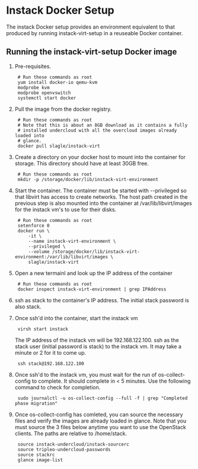 Instack Docker Setup
====================

The instack Docker setup provides an environment equivalent to that produced by
running instack-virt-setup in a reuseable Docker container.


Running the instack-virt-setup Docker image
-------------------------------------------

1. Pre-requisites.

        # Run these commands as root
        yum install docker-io qemu-kvm
        modprobe kvm
        modprobe openvswitch
        systemctl start docker

1. Pull the image from the docker registry.

        # Run these commands as root
        # Note that this is about an 8GB download as it contains a fully
        # installed undercloud with all the overcloud images already loaded into
        # glance.
        docker pull slagle/instack-virt

1. Create a directory on your docker host to mount into the container for
   storage. This directory should have at least 30GB free.

        # Run these commands as root
        mkdir -p /storage/docker/lib/instack-virt-environment

1. Start the container. The container must be started with --privileged so that libvirt
   has access to create networks. The host path created in the previous step is
   also mounted into the container at /var/lib/libvirt/images for the instack vm's
   to use for their disks. 

        # Run these commands as root
        setenforce 0
        docker run \
            -it \
            --name instack-virt-environment \
            --privileged \
            --volume /storage/docker/lib/instack-virt-environment:/var/lib/libvirt/images \
            slagle/instack-virt

1. Open a new termainl and look up the IP address of the container

        # Run these commands as root
        docker inspect instack-virt-environment | grep IPAddress

1. ssh as stack to the container's IP address. The initial stack password is also stack.

1. Once ssh'd into the container, start the instack vm

        virsh start instack

   The IP address of the instack vm will be 192.168.122.100.  ssh as the stack
   user (initial password is stack) to the instack vm. It may take a minute or 2 for it to
   come up.

        ssh stack@192.168.122.100

1. Once ssh'd to the instack vm, you must wait for the run of os-collect-config to complete. It should
   complete in < 5 minutes. Use the following command to check for completion.

        sudo journalctl -u os-collect-config --full -f | grep "Completed phase migration"

1. Once os-collect-config has comleted, you can source the necessary files and
   verify the images are already loaded in glance. Note that you must source
   the 3 files below anytime you want to use the OpenStack clients. The paths
   are relative to /home/stack.

        source instack-undercloud/instack-sourcerc
        source tripleo-undercloud-passwords
        source stackrc
        glance image-list
